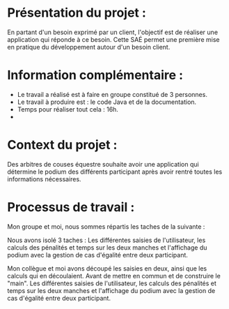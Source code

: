 # Présentation du projet :

En partant d'un besoin exprimé par un client, l'objectif est de réaliser une application qui réponde à ce besoin. Cette
SAÉ permet une première mise en pratique du développement autour d'un besoin client.

# Information complémentaire :

- Le travail a réalisé est à faire en groupe constitué de 3 personnes.
- Le travail à produire est : le code Java et de la documentation.
- Temps pour réaliser tout cela : 16h.
-

# Context du projet :

Des arbitres de couses équestre souhaite avoir une application qui détermine le podium des différents participant après
avoir rentré toutes les informations nécessaires.

# Processus de travail :

Mon groupe et moi, nous sommes répartis les taches de la suivante :

Nous avons isolé 3 taches : Les différentes saisies de l'utilisateur, les calculs des pénalités et temps sur les deux
manches et l'affichage du podium avec la gestion de cas d'égalité entre deux participant.

Mon collègue et moi avons découpé les saisies en deux, ainsi que les calculs qui en découlaient. Avant de mettre en
commun et de construire le "main".
Les différentes saisies de l'utilisateur, les calculs des pénalités et temps sur les deux manches et l'affichage du
podium avec la gestion de cas d'égalité entre deux participant.